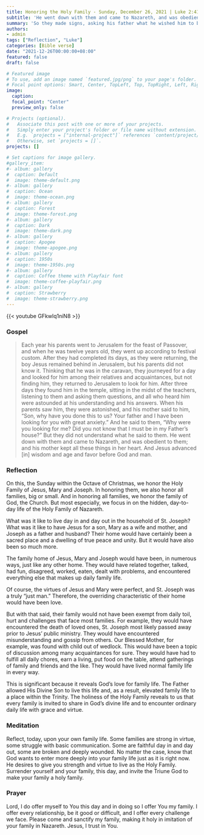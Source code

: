 ```yaml
---
title: Honoring the Holy Family - Sunday, December 26, 2021 | Luke 2:41-52
subtitle: 'He went down with them and came to Nazareth, and was obedient to them; and his mother kept all these things in her heart.  And Jesus advanced in wisdom and age and favor before God and man. '
summary: 'So they made signs, asking his father what he wished him to be called.  He asked for a tablet and wrote, “He went down with them and came to Nazareth, and was obedient to them; and his mother kept all these things in her heart.  And Jesus advanced in wisdom and age and favor before God and man.'
authors:
- admin
tags: ["Reflection", "Luke"]
categories: [Bible verse]
date: "2021-12-26T00:00:00+08:00"
featured: false
draft: false

# Featured image
# To use, add an image named `featured.jpg/png` to your page's folder.
# Focal point options: Smart, Center, TopLeft, Top, TopRight, Left, Right, BottomLeft, Bottom, BottomRight
image:
  caption:
  focal_point: "Center"
  preview_only: false

# Projects (optional).
#   Associate this post with one or more of your projects.
#   Simply enter your project's folder or file name without extension.
#   E.g. `projects = ["internal-project"]` references `content/project/deep-learning/index.md`.
#   Otherwise, set `projects = []`.
projects: []

# Set captions for image gallery.
#gallery_item:
#- album: gallery
#  caption: Default
#  image: theme-default.png
#- album: gallery
#  caption: Ocean
#  image: theme-ocean.png
#- album: gallery
#  caption: Forest
#  image: theme-forest.png
#- album: gallery
#  caption: Dark
#  image: theme-dark.png
#- album: gallery
#  caption: Apogee
#  image: theme-apogee.png
#- album: gallery
#  caption: 1950s
#  image: theme-1950s.png
#- album: gallery
#  caption: Coffee theme with Playfair font
#  image: theme-coffee-playfair.png
#- album: gallery
#  caption: Strawberry
#  image: theme-strawberry.png
---
```


{{< youtube GFkwlq1niN8 >}}

### Gospel
> Each year his parents went to Jerusalem for the feast of Passover, and when he was twelve years old, they went up according to festival custom. After they had completed its days, as they were returning, the boy Jesus remained behind in Jerusalem, but his parents did not know it. Thinking that he was in the caravan, they journeyed for a day and looked for him among their relatives and acquaintances, but not finding him, they returned to Jerusalem to look for him. After three days they found him in the temple, sitting in the midst of the teachers, listening to them and asking them questions, and all who heard him were astounded at his understanding and his answers. When his parents saw him, they were astonished, and his mother said to him, “Son, why have you done this to us? Your father and I have been looking for you with great anxiety.” And he said to them, “Why were you looking for me? Did you not know that I must be in my Father’s house?” But they did not understand what he said to them. He went down with them and came to Nazareth, and was obedient to them; and his mother kept all these things in her heart. And Jesus advanced [in] wisdom and age and favor before God and man.

### Reflection
On this, the Sunday within the Octave of Christmas, we honor the Holy Family of Jesus, Mary and Joseph.  In honoring them, we also honor all families, big or small.  And in honoring all families, we honor the family of God, the Church.  But most especially, we focus in on the hidden, day-to-day life of the Holy Family of Nazareth.

What was it like to live day in and day out in the household of St. Joseph?  What was it like to have Jesus for a son, Mary as a wife and mother, and Joseph as a father and husband?  Their home would have certainly been a sacred place and a dwelling of true peace and unity.  But it would have also been so much more.

The family home of Jesus, Mary and Joseph would have been, in numerous ways, just like any other home.  They would have related together, talked, had fun, disagreed, worked, eaten, dealt with problems, and encountered everything else that makes up daily family life.

Of course, the virtues of Jesus and Mary were perfect, and St. Joseph was a truly “just man.”  Therefore, the overriding characteristic of their home would have been love.  

But with that said, their family would not have been exempt from daily toil, hurt and challenges that face most families.  For example, they would have encountered the death of loved ones, St. Joseph most likely passed away prior to Jesus’ public ministry.  They would have encountered misunderstanding and gossip from others.  Our Blessed Mother, for example, was found with child out of wedlock.  This would have been a topic of discussion among many acquaintances for sure.  They would have had to fulfill all daily chores, earn a living, put food on the table, attend gatherings of family and friends and the like.  They would have lived normal family life in every way.

This is significant because it reveals God’s love for family life.  The Father allowed His Divine Son to live this life and, as a result, elevated family life to a place within the Trinity.  The holiness of the Holy Family reveals to us that every family is invited to share in God’s divine life and to encounter ordinary daily life with grace and virtue.

### Meditation
Reflect, today, upon your own family life.  Some families are strong in virtue, some struggle with basic communication.  Some are faithful day in and day out, some are broken and deeply wounded.  No matter the case, know that God wants to enter more deeply into your family life just as it is right now.  He desires to give you strength and virtue to live as the Holy Family.  Surrender yourself and your family, this day, and invite the Triune God to make your family a holy family.

### Prayer
Lord, I do offer myself to You this day and in doing so I offer You my family.  I offer every relationship, be it good or difficult, and I offer every challenge we face.  Please come and sanctify my family, making it holy in imitation of your family in Nazareth.  Jesus, I trust in You.
